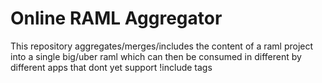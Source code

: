 # Online RAML Aggregator

This repository aggregates/merges/includes the content of a raml project into a single big/uber raml which can then be consumed in different by different apps that dont yet support !include tags

